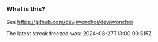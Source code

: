 
### What is this?

See https://github.com/devjiwonchoi/devjiwonchoi

The latest streak freezed was: 2024-08-27T13:00:00.515Z
